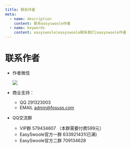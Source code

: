 ```yaml
---
title: 联系作者
meta:
  - name: description
    content: 联系easyswoole作者
  - name: keywords
    content: easyswoole|easyswoole联系我们|easyswoole作者
---
```

# 联系作者

- 作者微信

    ![](/resources/authWx.png)
      
- 商业支持：
    - QQ 291323003
    - EMAIL admin@fosuss.com  
     
- QQ交流群
    - VIP群 579434607 （本群需要付费599元）
    - EasySwoole官方一群 633921431(已满)
    - EasySwoole官方二群 709134628    
